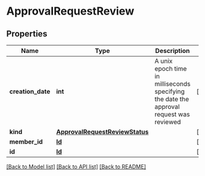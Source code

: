 # ApprovalRequestReview

## Properties
Name | Type | Description | Notes
------------ | ------------- | ------------- | -------------
**creation_date** | **int** | A unix epoch time in milliseconds specifying the date the approval request was reviewed | [optional] 
**kind** | [**ApprovalRequestReviewStatus**](ApprovalRequestReviewStatus.md) |  | [optional] 
**member_id** | [**Id**](Id.md) |  | [optional] 
**id** | [**Id**](Id.md) |  | [optional] 

[[Back to Model list]](../README.md#documentation-for-models) [[Back to API list]](../README.md#documentation-for-api-endpoints) [[Back to README]](../README.md)


